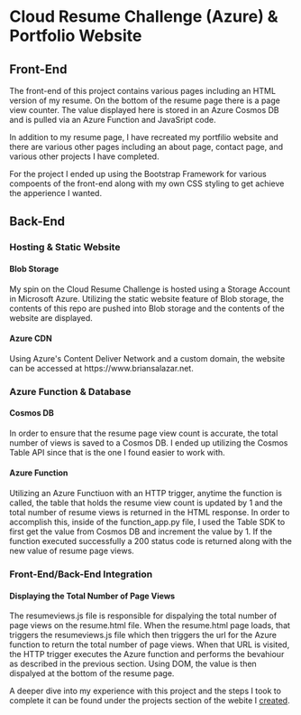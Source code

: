 <h1>Cloud Resume Challenge (Azure) & Portfolio Website</h1>
<h2>Front-End</h2>
<p>The front-end of this project contains various pages including an HTML version of my resume. On the bottom of the resume page there is a page view counter. The value displayed here is stored in an Azure Cosmos DB and is pulled via an Azure Function and JavaSript code.</p>
<p>In addition to my resume page, I have recreated my portfilio website and there are various other pages including an about page, contact page, and various other projects I have completed.</p>
<p>For the project I ended up using the Bootstrap Framework for various compoents of the front-end along with my own CSS styling to get achieve the apperience I wanted.</p>
<h2>Back-End</h2>
<h3>Hosting & Static Website</h3>
<h4>Blob Storage</h4>
<p>My spin on the Cloud Resume Challenge is hosted using a Storage Account in Microsoft Azure. Utilizing the static website feature of Blob storage, the contents of this repo are pushed into Blob storage and the contents of the website are displayed.</p>
<h4>Azure CDN</h4>
<p>Using Azure's Content Deliver Network and a custom domain, the website can be accessed at https://www.briansalazar.net.</p>
<h3>Azure Function & Database</h3>
<h4>Cosmos DB</h4>
<p>In order to ensure that the resume page view count is accurate, the total number of views is saved to a Cosmos DB. I ended up utilizing the Cosmos Table API since that is the one I found easier to work with. </p>
<h4>Azure Function</h4>
<p>Utilizing an Azure Functiuon with an HTTP trigger, anytime the function is called, the table that holds the resume view count is updated by 1 and the total number of resume views is returned in the HTML response. 
  In order to accomplish this, inside of the function_app.py file, I used the Table SDK to first get the value from Cosmos DB and increment the value by 1. 
  If the function executed successfully a 200 status code is returned along with the new value of resume page views.</p>
<h3>Front-End/Back-End Integration</h3>
<h4>Displaying the Total Number of Page Views</h4>
<p>The resumeviews.js file is responsible for dispalying the total number of page views on the resume.html file. 
  When the resume.html page loads, that triggers the resumeviews.js file which then triggers the url for the Azure function to return the total number of page views. 
  When that URL is visited, the HTTP trigger executes the Azure function and performs the bevahiour as described in the previous section. 
  Using DOM, the value is then dispalyed at the bottom of the resume page.
</p>
<p>A deeper dive into my experience with this project and the steps I took to complete it can be found under the projects section of the webite I <a href="https://www.briansalazar.net/pages/personal_projects/CloudResumeChallenge.html">created</a>.</p>
